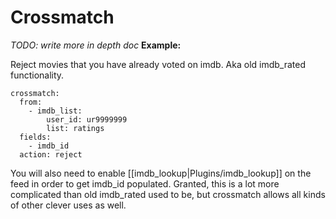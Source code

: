 # Crossmatch
*TODO: write more in depth doc*
**Example:**

Reject movies that you have already voted on imdb. Aka old imdb_rated functionality.


    crossmatch:
      from:
        - imdb_list:
            user_id: ur9999999
            list: ratings
      fields:
        - imdb_id
      action: reject


You will also need to enable [[imdb_lookup|Plugins/imdb_lookup]] on the feed in order to get imdb_id populated. Granted, this is a lot more complicated than old imdb_rated used to be, but crossmatch allows all kinds of other clever uses as well.
